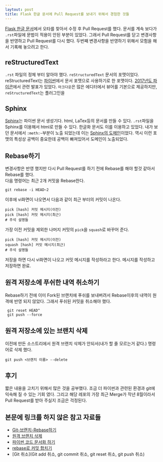 ```yaml
---
laytout: post
title: Flask 한글 문서에 Pull Request를 보내기 위해서 경험한 것들
---
```


[Flask 한글 문서](http://flask-docs-kr.readthedocs.io/ko/latest/)에서 오타를 찾아서 수정 후 Pull Request를 했다. 문서를 계속 보다가 `.rst`파일에 문법이 적용이 안된 부분이 있었다. 그래서 Pull Request를 닫고 변경사항을 반영하고 Pull Request를 다시 했다. 두번째 변경사항을 반영하기 위해서 모험을 해서 기록해 놓으려고 한다.   

## reStructuredText
`.rst` 파일의 정체 부터 알아야 했다. `reStructuredText` 문서의 포맷이었다. reStructuredText는 [파이썬](https://www.python.org/dev/peps/pep-0287/)에서 문서 포맷으로 사용하기로 한 포맷이다.
[2017년도 파이콘](https://www.pycon.kr/2017/program/149)에서 관련 발표가 있었다. `마크다운`은  많은 에디터에서 뷰어를 기본으로 제공하지만, `reStructuredText`는 플러그인을   

## Sphinx
[Sphinx](http://www.sphinx-doc.org/en/stable/domains.html)는 파이썬 문서 생성기다. html, LaTex등의 문서를 만들 수 있다. `.rst`파일을 Sphinx를 이용해서 html로 만들 수 있다. 한글화 문서도 이를 이용하고 있었다. 
내가 보던 문서에서 `:meth:~`부분이 노출 되었는데 이는 [Sphinx의 도메인](http://www.sphinx-doc.org/en/stable/domains.html)이었다. 역시 이런 포맷의 특성상 공백이 중요한데 공백이 빠져있어서 도메인이 노출되었다.

## Rebase하기 
변경사항은 반영 했지만 다시 Pull Request를 하기 전에 Rebase를 해야 할것 같아서 Rebase를 했다.    
다음 명령어는 최근 2개 커밋을 Rebase한다. 
```
git rebase -i HEAD~2
```

이후에 vi화면이 나오면서 다음과 같이 최근 부터의 커밋이 나온다. 
```
pick [hash] 커밋 메시지(이전)
pick [hash] 커밋 메시지(최근)
# 주석 설명들
```

가장 이전 커밋을 제외한 나머지 커밋의 `pick`을 `squash`로 바꾸어 준다.
```
pick [hash] 커밋 메시지(이전)
squash [hash] 커밋 메시지(최근)
# 주석 설명들
```
저장을 하면 다시 vi화면이 나오고 커밋 메시지를 작성하라고 한다. 메시지를 작성하고 저장하면 완료.


## 원격 저장소에 푸쉬한 내역 취소하기
Rebase하기 전에 이미 Fork된 브랜치에 푸쉬를 보내버려서 Rebase이후의 내역이 원격에 반영 되지 않았다. 그래서 푸쉬된 커밋을 취소해야 했다.   
```
 git reset HEAD^
 git push --force
```

## 원격 저장소에 있는 브랜치 삭제 
이전에 만든 소스트리에서 원격 브랜치 삭제가 안되서(내가 할 줄 모르는거 같다.) 명령어로 삭제 했다.    
```
git push <브랜치 이름> --delete
```

## 후기
짧은 내용을 고치기 위해서 많은 것을 공부했다. 조금 더 파이썬과 관련된 환경과 git에 익숙해 질 수 있는 기회 였다. 그리고 해당 레포의 가장 최근 Merge가 작년 8월이라서 Pull Request를 받아 주실지 조금은 걱정된다.

## 본문에 링크를 하지 않은 참고 자료들
- [Git-브랜치-Rebase하기](https://git-scm.com/book/ko/v1/Git-%EB%B8%8C%EB%9E%9C%EC%B9%98-Rebase%ED%95%98%EA%B8%B0)
- [원격 브랜치 삭제](https://www.lesstif.com/pages/viewpage.action?pageId=20776547)
- [파이썬 코드 문서화 하기](http://www.hanul93.com/python-sphinx/)
- [rebase로 커밋 합치기](http://ko.gitready.com/advanced/2009/02/10/squashing-commits-with-rebase.html)
- [Git 취소](Git add 취소, git commit 취소, git reset 취소, git push 취소)